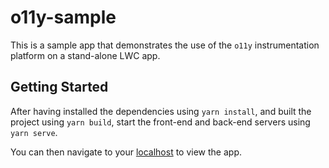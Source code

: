 # o11y-sample

This is a sample app that demonstrates the use of the `o11y` instrumentation platform on a stand-alone LWC app.

## Getting Started

After having installed the dependencies using `yarn install`, and built the project using `yarn build`, start the front-end and back-end servers using `yarn serve`.

You can then navigate to your [localhost](http://localhost:3001) to view the app.
